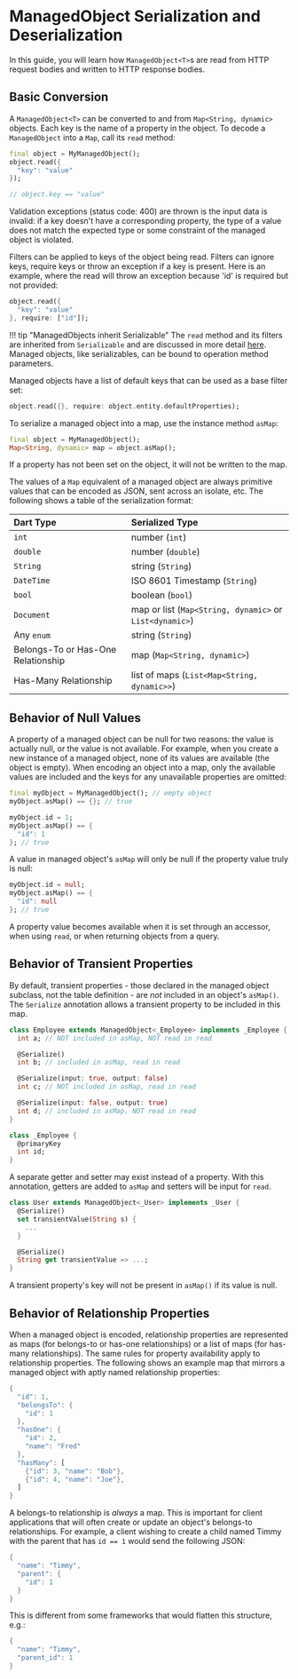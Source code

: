 # ManagedObject Serialization and Deserialization

In this guide, you will learn how `ManagedObject<T>`s are read from HTTP request bodies and written to HTTP response bodies.

## Basic Conversion

A `ManagedObject<T>` can be converted to and from `Map<String, dynamic>` objects. Each key is the name of a property in the object. To decode a `ManagedObject` into a `Map`, call its `read` method:

```dart
final object = MyManagedObject();
object.read({
  "key": "value"
});

// object.key == "value"
```

Validation exceptions \(status code: 400\) are thrown is the input data is invalid: if a key doesn't have a corresponding property, the type of a value does not match the expected type or some constraint of the managed object is violated.

Filters can be applied to keys of the object being read. Filters can ignore keys, require keys or throw an exception if a key is present. Here is an example, where the read will throw an exception because 'id' is required but not provided:

```dart
object.read({
  "key": "value"
}, require: ["id"]);
```

!!! tip "ManagedObjects inherit Serializable" The `read` method and its filters are inherited from `Serializable` and are discussed in more detail [here](../http/request_and_response.md). Managed objects, like serializables, can be bound to operation method parameters.

Managed objects have a list of default keys that can be used as a base filter set:

```dart
object.read({}, require: object.entity.defaultProperties);
```

To serialize a managed object into a map, use the instance method `asMap`:

```dart
final object = MyManagedObject();
Map<String, dynamic> map = object.asMap();
```

If a property has not been set on the object, it will not be written to the map.

The values of a `Map` equivalent of a managed object are always primitive values that can be encoded as JSON, sent across an isolate, etc. The following shows a table of the serialization format:

| Dart Type | Serialized Type |
| :--- | :--- |
| `int` | number \(`int`\) |
| `double` | number \(`double`\) |
| `String` | string \(`String`\) |
| `DateTime` | ISO 8601 Timestamp \(`String`\) |
| `bool` | boolean \(`bool`\) |
| `Document` | map or list \(`Map<String, dynamic>` or `List<dynamic>`\) |
| Any `enum` | string \(`String`\) |
| Belongs-To or Has-One Relationship | map \(`Map<String, dynamic>`\) |
| Has-Many Relationship | list of maps \(`List<Map<String, dynamic>>`\) |

## Behavior of Null Values

A property of a managed object can be null for two reasons: the value is actually null, or the value is not available. For example, when you create a new instance of a managed object, none of its values are available \(the object is empty\). When encoding an object into a map, only the available values are included and the keys for any unavailable properties are omitted:

```dart
final myObject = MyManagedObject(); // empty object
myObject.asMap() == {}; // true

myObject.id = 1;
myObject.asMap() == {
  "id": 1
}; // true
```

A value in managed object's `asMap` will only be null if the property value truly is null:

```dart
myObject.id = null;
myObject.asMap() == {
  "id": null
}; // true
```

A property value becomes available when it is set through an accessor, when using `read`, or when returning objects from a query.

## Behavior of Transient Properties

By default, transient properties - those declared in the managed object subclass, not the table definition - are _not_ included in an object's `asMap()`. The `Serialize` annotation allows a transient property to be included in this map.

```dart
class Employee extends ManagedObject<_Employee> implements _Employee {
  int a; // NOT included in asMap, NOT read in read

  @Serialize()
  int b; // included in asMap, read in read

  @Serialize(input: true, output: false)
  int c; // NOT included in asMap, read in read

  @Serialize(input: false, output: true)
  int d; // included in asMap, NOT read in read
}

class _Employee {
  @primaryKey
  int id;
}
```

A separate getter and setter may exist instead of a property. With this annotation, getters are added to `asMap` and setters will be input for `read`.

```dart
class User extends ManagedObject<_User> implements _User {
  @Serialize()
  set transientValue(String s) {
    ...
  }

  @Serialize()
  String get transientValue => ...;
}
```

A transient property's key will not be present in `asMap()` if its value is null.

## Behavior of Relationship Properties

When a managed object is encoded, relationship properties are represented as maps \(for belongs-to or has-one relationships\) or a list of maps \(for has-many relationships\). The same rules for property availability apply to relationship properties. The following shows an example map that mirrors a managed object with aptly named relationship properties:

```dart
{
  "id": 1,
  "belongsTo": {
    "id": 1
  },
  "hasOne": {
    "id": 2,
    "name": "Fred"
  },
  "hasMany": [
    {"id": 3, "name": "Bob"},
    {"id": 4, "name": "Joe"},
  ]
}
```

A belongs-to relationship is _always_ a map. This is important for client applications that will often create or update an object's belongs-to relationships. For example, a client wishing to create a child named Timmy with the parent that has `id == 1` would send the following JSON:

```dart
{
  "name": "Timmy",
  "parent": {
    "id": 1
  }
}
```

This is different from some frameworks that would flatten this structure, e.g.:

```dart
{
  "name": "Timmy",
  "parent_id": 1
}
```

